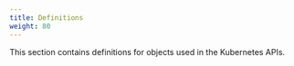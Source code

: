 ```yaml
---
title: Definitions
weight: 80
---
```


This section contains definitions for objects used in the Kubernetes APIs.
